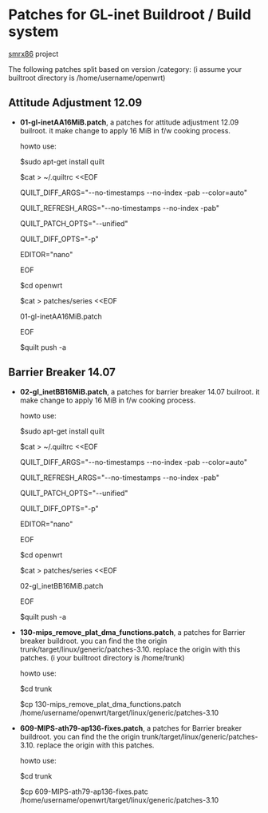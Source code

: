 Patches for GL-inet Buildroot / Build system
============================================
[smrx86][] project

The following patches split based on version /category:
(i assume your builtroot directory is /home/username/openwrt)

Attitude Adjustment 12.09
-------------------------
* **01-gl-inetAA16MiB.patch**, a patches for attitude adjustment 12.09 builroot. it make change to apply 16 MiB in f/w cooking process.

	howto use:

    $sudo apt-get install quilt
    
    $cat > ~/.quiltrc <<EOF
    
     QUILT_DIFF_ARGS="--no-timestamps --no-index -pab --color=auto"
     
     QUILT_REFRESH_ARGS="--no-timestamps --no-index -pab"
     
     QUILT_PATCH_OPTS="--unified"
     
     QUILT_DIFF_OPTS="-p"
     
     EDITOR="nano"
     
     EOF
     
    $cd openwrt
    
    $cat > patches/series <<EOF
    
     01-gl-inetAA16MiB.patch
     
     EOF
     
    $quilt push -a


Barrier Breaker 14.07
---------------------
* **02-gl_inetBB16MiB.patch**, a patches for barrier breaker 14.07 builroot. it make change to apply 16 MiB in f/w cooking process.

	howto use:

    $sudo apt-get install quilt
    
    $cat > ~/.quiltrc <<EOF
    
     QUILT_DIFF_ARGS="--no-timestamps --no-index -pab --color=auto"
     
     QUILT_REFRESH_ARGS="--no-timestamps --no-index -pab"
     
     QUILT_PATCH_OPTS="--unified"
     
     QUILT_DIFF_OPTS="-p"
     
     EDITOR="nano"
     
     EOF
     
    $cd openwrt
    
    $cat > patches/series <<EOF
    
     02-gl_inetBB16MiB.patch
     
     EOF
     
    $quilt push -a


* **130-mips_remove_plat_dma_functions.patch**, a patches for Barrier breaker buildroot. you can find the the origin trunk/target/linux/generic/patches-3.10. replace the origin with this patches.
(i your builtroot directory is /home/trunk)

	howto use:

    $cd trunk
    
    $cp 130-mips_remove_plat_dma_functions.patch /home/username/openwrt/target/linux/generic/patches-3.10

* **609-MIPS-ath79-ap136-fixes.patch**, a patches for Barrier breaker buildroot. you can find the the origin trunk/target/linux/generic/patches-3.10. replace the origin with this patches.

	howto use:

    $cd trunk
    
    $cp 609-MIPS-ath79-ap136-fixes.patc /home/username/openwrt/target/linux/generic/patches-3.10


[smrx86]: https://twitter.com/smrx86
